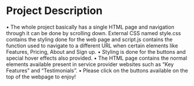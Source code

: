 # Project Description

•	The whole project basically has a single HTML page and navigation through it can be done by scrolling down. External CSS named style.css contains the styling done for the web page and script.js contains the function used to navigate to a different URL when certain elements like Features, Pricing, About and Sign up.
•	Styling is done for the buttons and special hover effects also provided.
•	The HTML page contains the normal elements available present in service provider websites such as “Key Features” and “Testimonials”.
•	Please click on the buttons available on the top of the webpage to enjoy!
